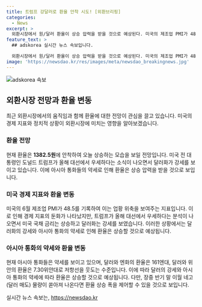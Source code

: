 ```yaml
---
title: 트럼프 강달러로 환율 안착 시도! [외환브리핑]
categories:
  - News
excerpt: >
  외환시장에서 원/달러 환율이 상승 압력을 받을 것으로 예상된다. 미국의 제조업 PMI가 48.5로 업황 위축이 심화되고, 도널드 트럼프의 재선 가능성 등에 따라 국채 금리와 달러가 상승하고 있다. 아시아 통화의 약세와 연동해 달러 강세가 이어지며, 환율에 상승 압력이 예상된다. 하지만 제롬 파월 미국 연방준비제도 의장의 연설과 반기 말 이월 네고 물량 등에 따라 시장의 관망세도 나타날 것으로 보인다.
feature_text: >
  ## adskorea 실시간 뉴스 속보입니다.

  외환시장에서 원/달러 환율이 상승 압력을 받을 것으로 예상된다. 미국의 제조업 PMI가 48.5로 업황 위축이 심화되고, 도널드 트럼프의 재선 가능성 등에 따라 국채 금리와 달러가 상승하고 있다. 아시아 통화의 약세와 연동해 달러 강세가 이어지며, 환율에 상승 압력이 예상된다. 하지만 제롬 파월 미국 연방준비제도 의장의 연설과 반기 말 이월 네고 물량 등에 따라 시장의 관망세도 나타날 것으로 보인다.
image: 'https://newsdao.kr/res/images/meta/newsdao_breakingnews.jpg'
---
```


<p><img src="https://newsdao.kr/res/images/meta/newsdao_breakingnews.jpg" alt="adskorea 속보" /></p>

<h2 data-ke-size="size26">외환시장 전망과 환율 변동</h2>

<p data-ke-size="size16">최근 외환시장에서의 움직임과 함께 환율에 대한 전망이 관심을 끌고 있습니다. 미국의 경제 지표와 정치적 상황이 외환시장에 미치는 영향을 알아보겠습니다.</p>

<h3>환율 전망</h3>

<p data-ke-size="size16">현재 환율은 <b>1382.5원</b>에 안착하여 오늘 상승하는 모습을 보일 전망입니다. 미국 전 대통령인 도널드 트럼프가 올해 대선에서 우세하다는 소식이 나오면서 달러화가 강세를 보이고 있습니다. 이에 아시아 통화들의 약세로 인해 환율은 상승 압력을 받을 것으로 보입니다.</p>

<h3>미국 경제 지표와 환율 변동</h3>

<p data-ke-size="size16">미국의 6월 제조업 PMI가 48.5를 기록하여 이는 업황 위축을 보여주는 지표입니다. 이로 인해 경제 지표의 둔화가 나타났지만, 트럼프가 올해 대선에서 우세하다는 분석이 나오면서 미국 국채 금리는 상승하고 달러화는 강세를 보였습니다. 이러한 상황에서는 달러화의 강세와 아시아 통화의 약세로 인해 환율은 상승할 것으로 예상됩니다.</p>

<h3>아시아 통화의 약세와 환율 변동</h3>

<p data-ke-size="size16">현재 아시아 통화들은 약세를 보이고 있으며, 달러와 엔화의 환율은 161엔대, 달러와 위안의 환율은 7.30위안대로 저항선을 웃도는 수준입니다. 이에 따라 달러의 강세와 아시아 통화의 약세에 따라 환율은 상승할 것으로 예상됩니다. 다만, 장중 반기 말 이월 네고(달러 매도) 물량이 쏟아져 나온다면 환율 상승 폭을 제어할 수 있을 것으로 보입니다.</p>
실시간 뉴스 속보는, <a href="https://newsdao.kr" rel="dofollow">https://newsdao.kr</a>


